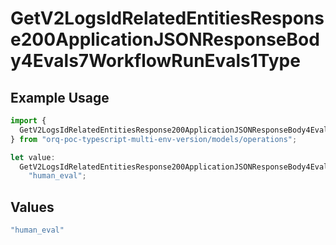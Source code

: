 # GetV2LogsIdRelatedEntitiesResponse200ApplicationJSONResponseBody4Evals7WorkflowRunEvals1Type

## Example Usage

```typescript
import {
  GetV2LogsIdRelatedEntitiesResponse200ApplicationJSONResponseBody4Evals7WorkflowRunEvals1Type,
} from "orq-poc-typescript-multi-env-version/models/operations";

let value:
  GetV2LogsIdRelatedEntitiesResponse200ApplicationJSONResponseBody4Evals7WorkflowRunEvals1Type =
    "human_eval";
```

## Values

```typescript
"human_eval"
```